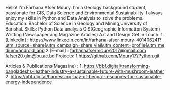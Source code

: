 Hello! I'm Farhana Afser Moury. I'm a Geology background student, passionate for GIS, Data Science and Environmental Sustainability. I always enjoy my skills in Python and Data Analysis to solve the problems.
Education:
          Bachelor of Science in Geology and Mining,University of Barishal.
Skills:
      Python
      Data analysis
      GIS(Geographic Information System)
      Writting (Newspaper ang Magazine Articles)
      Art and Design
Get in Touch:
      1.[Linkedin] : https://www.linkedin.com/in/farhana-afser-moury-401406241?utm_source=share&utm_campaign=share_via&utm_content=profile&utm_medium=android_app
      2.[E-mail] : farhanaafsermoury2017@gmail.com
                   fafser20.glm@bu.ac.bd
Projects:
          1.https://github.com/Moury17/Python.git

Articles & Publications(Magazine) :
          1. https://bbf.digital/transforming-bangladeshs-leather-industry-a-sustainable-future-with-mushroom-leather
          2. https://bbf.digital/harnessing-bay-of-bengal-resources-for-sustainable-energy-independence
      
